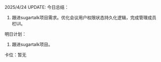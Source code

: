 2025/4/24 UPDATE:
今日总结：
1. 跟进sugartalk项目需求。优化会议用户权限状态持久化逻辑，完成管理成员栏UI。

明日计划：
1.  跟进sugartalk项目。

卡位：暂无
